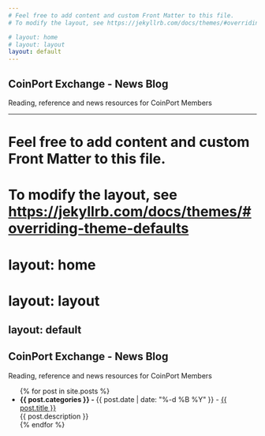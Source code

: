 ```yaml
---
# Feel free to add content and custom Front Matter to this file.
# To modify the layout, see https://jekyllrb.com/docs/themes/#overriding-theme-defaults

# layout: home
# layout: layout
layout: default
---
```


## CoinPort Exchange - News Blog

Reading, reference and news resources for CoinPort Members

---
# Feel free to add content and custom Front Matter to this file.
# To modify the layout, see https://jekyllrb.com/docs/themes/#overriding-theme-defaults

# layout: home
# layout: layout
layout: default
---

## CoinPort Exchange - News Blog

Reading, reference and news resources for CoinPort Members

<ul id="post-list">
  {% for post in site.posts %}
    <li>
      <b>{{ post.categories }} - </b> {{ post.date  | date: "%-d %B %Y" }} - <a href="{{ post.url }}" class="post-link">{{ post.title }}</a><br />
      {{ post.description }}<br />
    </li>
  {% endfor %}
</ul>

<script>
  const queryString = window.location.search;
  const urlParams = new URLSearchParams(queryString);
  const theme = urlParams.get('theme');
  const className = theme == 'dark-mode'?'dark-mode':'light-mode';
  document.body.classList.toggle(className);

  const links = document.querySelectorAll('.post-link');
  links.forEach(link => {
    link.href += `?theme=${theme}`;
  });
</script>
